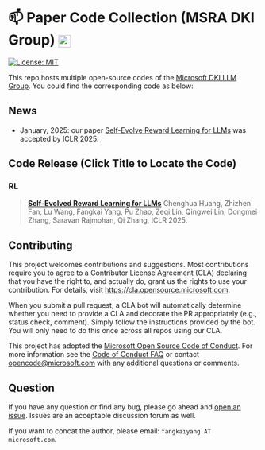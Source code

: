# :mailbox: Paper Code Collection (MSRA DKI Group) <img src="https://img-prod-cms-rt-microsoft-com.akamaized.net/cms/api/am/imageFileData/RE1Mu3b?ver=5c31" height="25" align=center>

[![License: MIT](https://img.shields.io/badge/License-MIT-yellow.svg)](https://opensource.org/licenses/MIT)


This repo hosts multiple open-source codes of the [Microsoft DKI LLM Group](https://www.microsoft.com/en-us/research/opportunity/data-analytics-intern-msra-dki/). You could find the corresponding code as below:

## News
- January, 2025: our paper [Self-Evolve Reward Learning for LLMs](https://arxiv.org/abs/2411.00418) was accepted by ICLR 2025.


## Code Release (Click Title to Locate the Code)

### RL

> **[Self-Evolved Reward Learning for LLMs](ser)**
> Chenghua Huang, Zhizhen Fan, Lu Wang, Fangkai Yang, Pu Zhao, Zeqi Lin, Qingwei Lin, Dongmei Zhang, Saravan Rajmohan, Qi Zhang, ICLR 2025.




## Contributing

This project welcomes contributions and suggestions.  Most contributions require you to agree to a
Contributor License Agreement (CLA) declaring that you have the right to, and actually do, grant us
the rights to use your contribution. For details, visit https://cla.opensource.microsoft.com.

When you submit a pull request, a CLA bot will automatically determine whether you need to provide
a CLA and decorate the PR appropriately (e.g., status check, comment). Simply follow the instructions
provided by the bot. You will only need to do this once across all repos using our CLA.

This project has adopted the [Microsoft Open Source Code of Conduct](https://opensource.microsoft.com/codeofconduct/).
For more information see the [Code of Conduct FAQ](https://opensource.microsoft.com/codeofconduct/faq/) or
contact [opencode@microsoft.com](mailto:opencode@microsoft.com) with any additional questions or comments.

## Question

If you have any question or find any bug, please go ahead and [open an issue](https://github.com/microsoft/DKI_LLM/issues). Issues are an acceptable discussion forum as well.

If you want to concat the author, please email: `fangkaiyang AT microsoft.com`.
